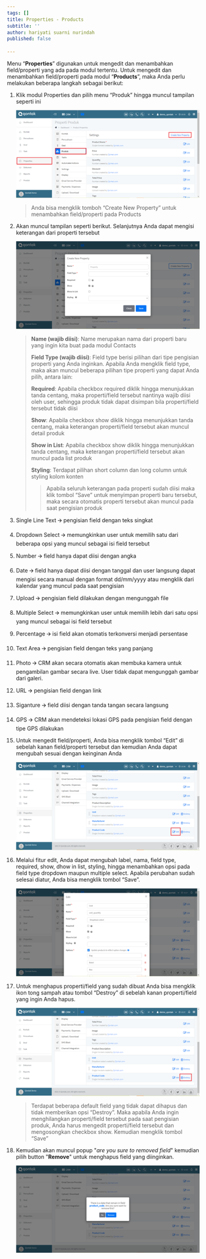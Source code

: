 ```yaml
---
tags: []
title: Properties - Products
subtitle: ''
author: hariyati suarni nurindah
published: false

---
```

Menu “**Properties**” digunakan untuk mengedit dan menambahkan field/properti yang ada pada modul tertentu. Untuk mengedit dan menambahkan field/properti pada modul “**Products**”, maka Anda perlu melakukan beberapa langkah sebagai berikut:

 1. Klik modul Properties dan pilih menu “Produk” hingga muncul tampilan seperti ini

    ![](/uploads/properties-produk1.PNG)

    > Anda bisa mengklik tomboh “Create New Property” untuk menambahkan field/properti pada Products
 2. Akan muncul tampilan seperti berikut. Selanjutnya Anda dapat mengisi keterangan dari properti tersebut

    ![](/uploads/properties-produk2.PNG)

    > **Name (wajib diisi)**: Name merupakan nama dari properti baru yang ingin kita buat pada modul Contacts
    >
    > **Field Type (wajib diisi)**: Field type berisi pilihan dari tipe pengisian properti yang Anda inginkan. Apabila Anda mengklik field type, maka akan muncul beberapa pilihan tipe properti yang dapat Anda pilih, antara lain:
    >
    > **Required**: Apabila checkbox required diklik hingga menunjukkan tanda centang, maka properti/field tersebut nantinya wajib diisi oleh user, sehingga produk tidak dapat disimpan bila properti/field tersebut tidak diisi
    >
    > **Show**: Apabila checkbox show diklik hingga menunjukkan tanda centang, maka keterangan properti/field tersebut akan muncul detail produk
    >
    > **Show in List**: Apabila checkbox show diklik hingga menunjukkan tanda centang, maka keterangan properti/field tersebut akan muncul pada list produk
    >
    > **Styling**: Terdapat pilihan short column dan long column untuk styling kolom konten
    >
    > > Apabila seluruh keterangan pada properti sudah diisi maka klik tombol “Save” untuk menyimpan properti baru tersebut, maka secara otomatis properti tersebut akan muncul pada saat pengisian produk
 3. Single Line Text 🡪 pengisian field dengan teks singkat
 4. Dropdown Select 🡪 memungkinkan user untuk memilih satu dari beberapa opsi yang muncul sebagai isi field tersebut
 5. Number 🡪 field hanya dapat diisi dengan angka
 6. Date 🡪 field hanya dapat diisi dengan tanggal dan user langsung dapat mengisi secara manual dengan format dd/mm/yyyy atau mengklik dari kalendar yang muncul pada saat pengisian
 7. Upload 🡪 pengisian field dilakukan dengan mengunggah file
 8. Multiple Select 🡪 memungkinkan user untuk memilih lebih dari satu opsi yang muncul sebagai isi field tersebut
 9. Percentage 🡪 isi field akan otomatis terkonversi menjadi persentase
10. Text Area 🡪 pengisian field dengan teks yang panjang
11. Photo 🡪 CRM akan secara otomatis akan membuka kamera untuk pengambilan gambar secara live. User tidak dapat mengunggah gambar dari galeri.
12. URL 🡪 pengisian field dengan link
13. Siganture 🡪 field diisi dengan tanda tangan secara langsung
14. GPS 🡪 CRM akan mendeteksi lokasi GPS pada pengisian field dengan tipe GPS dilakukan
15. Untuk mengedit field/properti, Anda bisa mengklik tombol “Edit” di sebelah kanan field/properti tersebut dan kemudian Anda dapat mengubah sesuai dengan keinginan Anda

    ![](/uploads/properties-produk3.PNG)
16. Melalui fitur edit, Anda dapat mengubah label, nama, field type, required, show, dhow in list, styling, hingga menambahkan opsi pada field type dropdown maupun multiple select. Apabila perubahan sudah selesai diatur, Anda bisa mengklik tombol “Save”.

    ![](/uploads/properties-produk4.PNG)
17. Untuk menghapus properti/field yang sudah dibuat Anda bisa mengklik ikon tong sampah atau tombol “Destroy” di sebelah kanan properti/field yang ingin Anda hapus.

    ![](/uploads/properties-produk5.PNG)

    > Terdapat beberapa default field yang tidak dapat dihapus dan tidak memberikan opsi “Destroy”. Maka apabila Anda ingin menghilangkan properti/field tersebut pada saat pengisian produk, Anda harus mengedit properti/field tersebut dan mengosongkan checkbox show. Kemudian mengklik tombol “Save”
18. Kemudian akan muncul popup "_are you sure to removed field_" kemudian pilih button "**Remove**" untuk menghapus field yang diinginkan.

    ![](/uploads/properties-produk6.PNG)